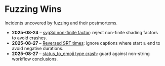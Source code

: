 # Fuzzing Wins

Incidents uncovered by fuzzing and their postmortems.

- **2025-08-24** – [svg3d non-finite factor](pms/2025-08-24-svg3d-nonfinite-factor.md):
  reject non-finite shading factors to avoid crashes.
- **2025-08-27** – [Reversed SRT times](pms/2025-08-27-reversed-srt-times.md):
  ignore captions where start ≥ end to avoid negative durations.
- **2025-08-27** – [status_to_emoji type crash](pms/2025-08-27-status-emoji-type.md):
  guard against non-string workflow conclusions.
